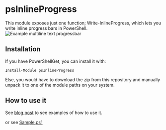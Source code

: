 # psInlineProgress

This module exposes just one function; Write-InlineProgress, which lets you write inline progress bars in PowerShell.
![Example multiline text progressbar](https://raw.githubusercontent.com/homedimon/psInlineProgress/blob/master/Sample.gif)


## Installation

If you have PowerShellGet, you can install it with:

    Install-Module psInlineProgress

Else, you would have to download the zip from this repository and manually unpack it to one of the module paths on your system.

## How to use it

See [blog post](https://communary.net/2016/04/30/inline-progress-bar-in-powershell/) to see examples of how to use it.

or see [Sample.ps1](https://raw.githubusercontent.com/homedimon/psInlineProgress/blob/master/Sample.ps1)
